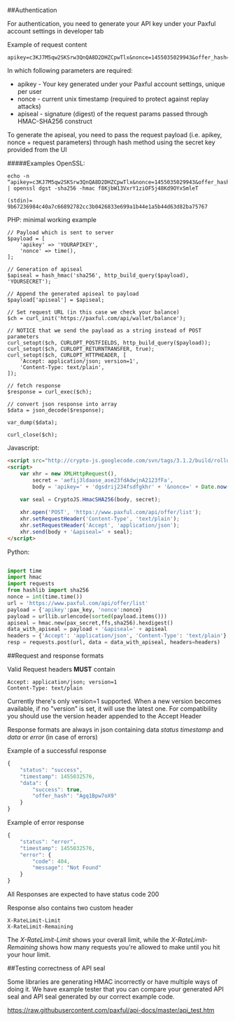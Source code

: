 ##Authentication

For authentication, you need to generate your API key under your Paxful account settings in developer tab

Example of request content
```
apikey=c3KJ7M5qw2SKSrw3QnQA8D2DHZCpwTlx&nonce=1455035029943&offer_hash=Agq1Bpw7oX9&apiseal=9b67236984c40a7c66892782cc3b0426833e699a1b44e1a5b44d63d82ba75767
```

In which following parameters are required:

   * apikey - Your key generated under your Paxful account settings, unique per user
   * nonce - current unix timestamp (required to protect against replay attacks)
   * apiseal - signature (digest) of the request params passed through HMAC-SHA256 construct
   
   
To generate the apiseal, you need to pass the request payload (i.e. apikey, nonce + request parameters) through hash method using the secret key provided from the UI

#####Examples
OpenSSL:

```
echo -n “apikey=c3KJ7M5qw2SKSrw3QnQA8D2DHZCpwTlx&nonce=1455035029943&offer_hash=Agq1Bpw7oX9” | openssl dgst -sha256 -hmac f8KjbW13VxrY1ziOF5j48Kd9OYxSmleT
```

```
(stdin)= 9b67236984c40a7c66892782cc3b0426833e699a1b44e1a5b44d63d82ba75767
```

PHP: minimal working example

```
// Payload which is sent to server
$payload = [
    'apikey' => 'YOURAPIKEY',
    'nonce' => time(),
];

// Generation of apiseal
$apiseal = hash_hmac('sha256', http_build_query($payload), 'YOURSECRET');

// Append the generated apiseal to payload
$payload['apiseal'] = $apiseal;

// Set request URL (in this case we check your balance)
$ch = curl_init('https://paxful.com/api/wallet/balance');

// NOTICE that we send the payload as a string instead of POST parameters
curl_setopt($ch, CURLOPT_POSTFIELDS, http_build_query($payload));
curl_setopt($ch, CURLOPT_RETURNTRANSFER, true);
curl_setopt($ch, CURLOPT_HTTPHEADER, [
    'Accept: application/json; version=1',
    'Content-Type: text/plain',
]);

// fetch response
$response = curl_exec($ch);

// convert json response into array
$data = json_decode($response);

var_dump($data);

curl_close($ch);
```

Javascript:

``` html
<script src="http://crypto-js.googlecode.com/svn/tags/3.1.2/build/rollups/hmac-sha256.js"></script>
<script>
    var xhr = new XMLHttpRequest(),
        secret = 'aefij3ldaase_ase23fdAdwjnA2123fFa',
        body = 'apikey=' + 'dgsdrij234fsdfgkhr' + '&nonce=' + Date.now() + '&offer_hash=Agq1Bpw7oX9&margin=50';
    
    var seal = CryptoJS.HmacSHA256(body, secret);

    xhr.open('POST', 'https://www.paxful.com/api/offer/list');
    xhr.setRequestHeader('Content-Type', 'text/plain');
    xhr.setRequestHeader('Accept', 'application/json');  
    xhr.send(body + '&apiseal=' + seal);    
</script>
```

Python:
```python

import time
import hmac
import requests
from hashlib import sha256
nonce = int(time.time())
url = 'https://www.paxful.com/api/offer/list'
payload = {'apikey':pax_key, 'nonce':nonce}
payload = urllib.urlencode(sorted(payload.items()))
apiseal = hmac.new(pax_secret,ffs,sha256).hexdigest()
data_with_apiseal = payload + '&apiseal=' + apiseal
headers = {'Accept': 'application/json', 'Content-Type': 'text/plain'}
resp = requests.post(url, data = data_with_apiseal, headers=headers)

```

##Request and response formats

Valid Request headers **MUST** contain

```
Accept: application/json; version=1
Content-Type: text/plain
```

Currently there's only version=1 supported. When a new version becomes available, if no "version" is set, it will use the latest one. For compatibility you should use the version header appended to the Accept Header

Response formats are always in json containing data *status* *timestamp* and *data* or *error* (in case of errors)

Example of a successful response

``` javascript
{
    "status": "success",
    "timestamp": 1455032576,
    "data": {
        "success": true,
        "offer_hash": "Agq1Bpw7oX9"
    }
}
```

Example of error response

``` javascript
{
    "status": "error",
    "timestamp": 1455032576,
    "error": {
        "code": 404,
        "message": "Not Found"
    }
}
```

All Responses are expected to have status code 200

Response also contains two custom header

```
X-RateLimit-Limit
X-RateLimit-Remaining
```

The _X-RateLimit-Limit_ shows your overall limit, while the _X-RateLimit-Remaining_ shows how many requests you're allowed to make until you hit your hour limit.

##Testing correctness of API seal

Some libraries are generating HMAC incorrectly or have multiple ways of doing it. We have example tester that you can compare your generated API seal and API seal generated by our correct example code.

https://raw.githubusercontent.com/paxful/api-docs/master/api_test.htm